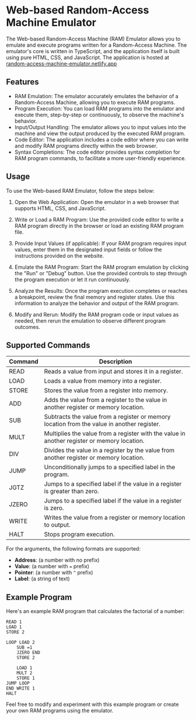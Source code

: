 # Web-based Random-Access Machine Emulator
The Web-based Random-Access Machine (RAM) Emulator allows you to emulate and execute programs written for a Random-Access Machine. The emulator's core is written in TypeScript, and the application itself is built using pure HTML, CSS, and JavaScript. The application is hosted at [random-access-machine-emulator.netlify.app](https://random-access-machine-emulator.netlify.app/)

## Features

- RAM Emulation: The emulator accurately emulates the behavior of a Random-Access Machine, allowing you to execute RAM programs.
- Program Execution: You can load RAM programs into the emulator and execute them, step-by-step or continuously, to observe the machine's behavior.
- Input/Output Handling: The emulator allows you to input values into the machine and view the output produced by the executed RAM program.
- Code Editor: The application includes a code editor where you can write and modify RAM programs directly within the web browser.
- Syntax Completions: The code editor provides syntax completion for RAM program commands, to facilitate a more user-friendly experience.

## Usage

To use the Web-based RAM Emulator, follow the steps below:

1. Open the Web Application: Open the emulator in a web browser that supports HTML, CSS, and JavaScript.

2. Write or Load a RAM Program: Use the provided code editor to write a RAM program directly in the browser or load an existing RAM program file.

3. Provide Input Values (if applicable): If your RAM program requires input values, enter them in the designated input fields or follow the instructions provided on the website.

4. Emulate the RAM Program: Start the RAM program emulation by clicking the "Run" or "Debug" button. Use the provided controls to step through the program execution or let it run continuously.

5. Analyze the Results: Once the program execution completes or reaches a breakpoint, review the final memory and register states. Use this information to analyze the behavior and output of the RAM program.

7. Modify and Rerun: Modify the RAM program code or input values as needed, then rerun the emulation to observe different program outcomes.

## Supported Commands

| Command | Description |
|---------|-------------|
| READ    | Reads a value from input and stores it in a register. |
| LOAD    | Loads a value from memory into a register. |
| STORE   | Stores the value from a register into memory. |
| ADD     | Adds the value from a register to the value in another register or memory location. |
| SUB     | Subtracts the value from a register or memory location from the value in another register. |
| MULT    | Multiplies the value from a register with the value in another register or memory location. |
| DIV     | Divides the value in a register by the value from another register or memory location. |
| JUMP    | Unconditionally jumps to a specified label in the program. |
| JGTZ    | Jumps to a specified label if the value in a register is greater than zero. |
| JZERO   | Jumps to a specified label if the value in a register is zero. |
| WRITE   | Writes the value from a register or memory location to output. |
| HALT    | Stops program execution. |

For the arguments, the following formats are supported:

- **Address**: (a number with no prefix)
- **Value**: (a number with `=` prefix)
- **Pointer**: (a number with `^` prefix)
- **Label**: (a string of text)
## Example Program

Here's an example RAM program that calculates the factorial of a number:

```
READ 1
LOAD 1
STORE 2

LOOP LOAD 2
	SUB =1
	JZERO END
	STORE 2

	LOAD 1
	MULT 2
	STORE 1
JUMP LOOP
END WRITE 1
HALT
```

Feel free to modify and experiment with this example program or create your own RAM programs using the emulator.
